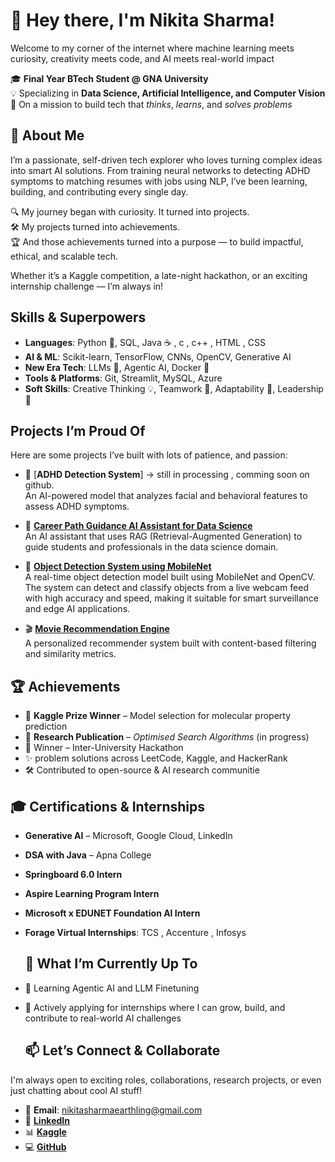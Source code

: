 # 👋 Hey there, I'm Nikita Sharma!

Welcome to my corner of the internet where machine learning meets curiosity, creativity meets code, and AI meets real-world impact 

🎓 **Final Year BTech Student @ GNA University**  
💡 Specializing in **Data Science, Artificial Intelligence, and Computer Vision**  
🌟 On a mission to build tech that *thinks*, *learns*, and *solves problems*

## 🧠 About Me

I’m a passionate, self-driven tech explorer who loves turning complex ideas into smart AI solutions. From training neural networks to detecting ADHD symptoms to matching resumes with jobs using NLP, I’ve been learning, building, and contributing every single day.

🔍 My journey began with curiosity. It turned into projects.  
🛠️ My projects turned into achievements.  
🏆 And those achievements turned into a purpose — to build impactful, ethical, and scalable tech.

Whether it’s a Kaggle competition, a late-night hackathon, or an exciting internship challenge — I’m always in!

##  Skills & Superpowers

- **Languages**: Python 🐍, SQL, Java ☕ , c , c++ , HTML , CSS 
- **AI & ML**: Scikit-learn, TensorFlow, CNNs, OpenCV, Generative AI  
- **New Era Tech**: LLMs 🤖, Agentic AI, Docker 🐳  
- **Tools & Platforms**: Git, Streamlit, MySQL, Azure  
- **Soft Skills**: Creative Thinking 💡, Teamwork 🤝, Adaptability 🔁, Leadership 👑

##  Projects I’m Proud Of

Here are some projects I’ve built with lots of patience, and passion:

- 🧠 [**ADHD Detection System**] -> still in processing , comming soon on github.  
      An AI-powered model that analyzes facial and behavioral features to assess ADHD symptoms.

- 🎯 [**Career Path Guidance AI Assistant for Data Science**](https://github.com/nikita-sharma-tech/Career-Path-Guidance-AI-Assistant-for-Data-Science)  
      An AI assistant that uses RAG (Retrieval-Augmented Generation) to guide students and professionals in the data science domain. 

- 🎯 [**Object Detection System using MobileNet**](https://github.com/nikita-sharma-tech/Object-Detection-System)  
      A real-time object detection model built using MobileNet and OpenCV. The system can detect and classify objects from a live webcam feed with high accuracy and speed,        making it suitable for smart surveillance and edge AI applications.


- 🎬 [**Movie Recommendation Engine**](link)  
      A personalized recommender system built with content-based filtering and similarity metrics.

## 🏆 Achievements

- 🥇 **Kaggle Prize Winner** – Model selection for molecular property prediction  
- 🧪 **Research Publication** – *Optimised Search Algorithms* (in progress)  
- 🥇 Winner – Inter-University Hackathon  
- ✨ problem solutions across LeetCode, Kaggle, and HackerRank
- 🛠️ Contributed to open-source & AI research communitie

## 🎓 Certifications & Internships

- **Generative AI** – Microsoft, Google Cloud, LinkedIn  
- **DSA with Java** – Apna College  
- **Springboard 6.0 Intern**  
- **Aspire Learning Program Intern**  
- **Microsoft x EDUNET Foundation AI Intern**  
- **Forage Virtual Internships**: TCS , Accenture , Infosys

  ## 💬 What I’m Currently Up To

- 🌱 Learning Agentic AI and LLM Finetuning  
- 🤝 Actively applying for internships where I can grow, build, and contribute to real-world AI challenges

  ## 📫 Let’s Connect & Collaborate

I'm always open to exciting roles, collaborations, research projects, or even just chatting about cool AI stuff!

- 📧 **Email**: nikitasharmaearthling@gmail.com  
- 🔗 [**LinkedIn**](https://www.linkedin.com/in/nikita-sharma-tech)  
- 📊 [**Kaggle**](https://www.kaggle.com/nikitasharmaai)  
- 💻 [**GitHub**](https://github.com/nikita-sharma-tech)  

 


<!--
**nikita-sharma-tech/nikita-sharma-tech** is a ✨ _special_ ✨ repository because its `README.md` (this file) appears on your GitHub profile.

Here are some ideas to get you started:

- 🔭 I’m currently working on ...
- 🌱 I’m currently learning ...
- 👯 I’m looking to collaborate on ...
- 🤔 I’m looking for help with ...
- 💬 Ask me about ...
- 📫 How to reach me: ...
- 😄 Pronouns: ...
- ⚡ Fun fact: ...
-->
